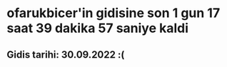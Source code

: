 # ofarukbicer'in gidisine son 1 gun 17 saat 39 dakika 57 saniye kaldi

## Gidis tarihi: 30.09.2022 :(